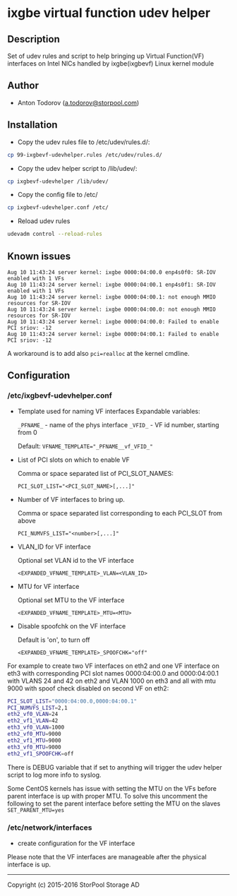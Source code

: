 # ixgbe virtual function udev helper

## Description

Set of udev rules and script to help bringing up Virtual Function(VF) interfaces on Intel NICs handled by ixgbe(ixgbevf) Linux kernel module

## Author

* Anton Todorov (a.todorov@storpool.com)

## Installation

* Copy the udev rules file to /etc/udev/rules.d/:
```bash
cp 99-ixgbevf-udevhelper.rules /etc/udev/rules.d/
```
* Copy the udev helper script to /lib/udev/:
```bash
cp ixgbevf-udevhelper /lib/udev/
```
* Copy the config file to /etc/
```bash
cp ixgbevf-udevhelper.conf /etc/
```
* Reload udev rules
```bash
udevadm control --reload-rules
```

## Known issues

```
Aug 10 11:43:24 server kernel: ixgbe 0000:04:00.0 enp4s0f0: SR-IOV enabled with 1 VFs
Aug 10 11:43:24 server kernel: ixgbe 0000:04:00.1 enp4s0f1: SR-IOV enabled with 1 VFs
Aug 10 11:43:24 server kernel: ixgbe 0000:04:00.1: not enough MMIO resources for SR-IOV
Aug 10 11:43:24 server kernel: ixgbe 0000:04:00.0: not enough MMIO resources for SR-IOV
Aug 10 11:43:24 server kernel: ixgbe 0000:04:00.0: Failed to enable PCI sriov: -12
Aug 10 11:43:24 server kernel: ixgbe 0000:04:00.1: Failed to enable PCI sriov: -12
```

A workaround is to add also `pci=realloc` at the kernel cmdline.

## Configuration

### /etc/ixgbevf-udevhelper.conf

* Template used for naming VF interfaces
  Expandable variables:

    `_PFNAME_` - name of the phys interface
    `_VFID_` - VF id number, starting from 0
    
  Default: `VFNAME_TEMPLATE="_PFNAME__vf_VFID_"`

* List of PCI slots on which to enable VF

  Comma or space separated list of PCI_SLOT_NAMES:
  
    `PCI_SLOT_LIST="<PCI_SLOT_NAME>[,...]"`

* Number of VF interfaces to bring up.

  Comma or space separated list corresponding to each PCI_SLOT from above
  
    `PCI_NUMVFS_LIST="<number>[,...]"`

* VLAN\_ID for VF interface
  
  Optional set VLAN id to the VF interface
  
    `<EXPANDED_VFNAME_TEMPLATE>_VLAN=<VLAN_ID>`

* MTU for VF interface

  Optional set MTU to the VF interface
  
    `<EXPANDED_VFNAME_TEMPLATE>_MTU=<MTU>`

* Disable spoofchk on the VF interface

  Default is 'on', to turn off
  
    `<EXPANDED_VFNAME_TEMPLATE>_SPOOFCHK="off"`


For example to create two VF interfaces on eth2 and one VF interface on eth3 with corresponding PCI slot names 0000:04:00.0 and 0000:04:00.1 with VLANS 24 and 42 on eth2 and VLAN 1000 on eth3 and all with mtu 9000 with spoof check disabled on second VF on eth2:
```bash
PCI_SLOT_LIST="0000:04:00.0,0000:04:00.1"
PCI_NUMVFS_LIST=2,1
eth2_vf0_VLAN=24
eth2_vf1_VLAN=42
eth3_vf0_VLAN=1000
eth2_vf0_MTU=9000
eth2_vf1_MTU=9000
eth3_vf0_MTU=9000
eth2_vf1_SPOOFCHK=off
```

There is DEBUG variable that if set to anything will trigger the udev helper script to log more info to syslog.

Some CentOS kernels has issue with setting the MTU on the VFs before parent interface is up with proper MTU. To solve this uncomment the following to set the parent interface before setting the MTU on the slaves `SET_PARENT_MTU=yes`

### /etc/network/interfaces
* create configuration for the VF interface

Please note that the VF interfaces are manageable after the physical interface is up.

---
Copyright (c) 2015-2016 StorPool Storage AD
